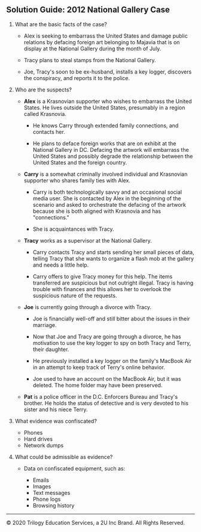 ## Solution Guide: 2012 National Gallery Case

1. What are the basic facts of the case?

    - Alex is seeking to embarrass the United States and damage public relations by defacing foreign art belonging to Majavia that is on display at the National Gallery during the month of July.  

    - Tracy plans to steal stamps from the National Gallery.

    - Joe, Tracy's soon to be ex-husband, installs a key logger, discovers the conspiracy, and reports it to the police. 

2. Who are the suspects?

    - **Alex** is a Krasnovian supporter who wishes to embarrass the United States. He lives outside the United States, presumably in a region called Krasnovia. 

      - He knows Carry through extended family connections, and contacts her.
      
      - He plans to deface foreign works that are on exhibit at the National Gallery in DC. Defacing the artwork will embarrass the United States and possibly degrade the relationship between the United States and the foreign country.

    - **Carry** is a somewhat criminally involved individual and Krasnovian supporter who shares family ties with Alex. 

      - Carry is both technologically savvy and an occasional social media user. She is contacted by Alex in the beginning of the scenario and asked to orchestrate the defacing of the artwork because she is both aligned with Krasnovia and has "connections." 
      
      - She is acquaintances with Tracy.

    - **Tracy** works as a supervisor at the National Gallery. 

      - Carry contacts Tracy and starts sending her small pieces of data, telling Tracy that she wants to organize a flash mob at the gallery and needs a little help. 
      
      - Carry offers to give Tracy money for this help. The items transferred are suspicious but not outright illegal. Tracy is having trouble with finances and this allows her to overlook the suspicious nature of the requests.

    - **Joe** is currently going through a divorce with Tracy. 

      - Joe is financially well-off and still bitter about the issues in their marriage.
      
      - Now that Joe and Tracy are going through a divorce, he has motivation to use the key logger to spy on both Tracy and Terry, their daughter. 

      - He previously installed a key logger on the family's MacBook Air in an attempt to keep track of Terry's online behavior.
            
      - Joe used to have an account on the MacBook Air, but it was deleted. The home folder may have been preserved.

    - **Pat** is a police officer in the D.C. Enforcers Bureau and Tracy's brother. He holds the status of detective and is very devoted to his sister and his niece Terry.

3. What evidence was confiscated?

    - Phones
    - Hard drives      
    - Network dumps

4. What could be admissible as evidence?

    - Data on confiscated equipment, such as:

        - Emails
        - Images
        - Text messages
        - Phone logs
        - Browsing history


----

&copy; 2020 Trilogy Education Services, a 2U Inc Brand.   All Rights Reserved.


